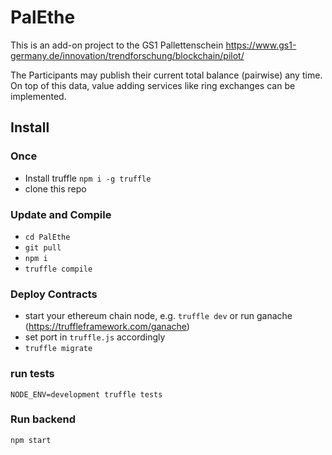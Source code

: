 # PalEthe

This is an add-on project to the GS1 Pallettenschein
https://www.gs1-germany.de/innovation/trendforschung/blockchain/pilot/

The Participants may publish their current total balance (pairwise) any time. On top of this data, value adding services like ring exchanges can be implemented.


Install
-------

### Once
- Install truffle `npm i -g truffle`
- clone this repo


### Update and Compile
- `cd PalEthe`
- `git pull`
- `npm i`
- `truffle compile`


### Deploy Contracts
- start your ethereum chain node, e.g. `truffle dev` or run ganache (https://truffleframework.com/ganache)
- set port in `truffle.js` accordingly
- `truffle migrate`

### run tests
```
NODE_ENV=development truffle tests
```

### Run backend
```
npm start
```
